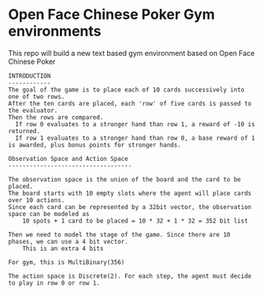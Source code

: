 # Open Face Chinese Poker Gym environments
This repo will build a new text based gym environment based on Open Face Chinese Poker

    INTRODUCTION
    ------------
    The goal of the game is to place each of 10 cards successively into one of two rows.
    After the ten cards are placed, each 'row' of five cards is passed to the evaluator.
    Then the rows are compared.
      If row 0 evaluates to a stronger hand than row 1, a reward of -10 is returned.
      If row 1 evaluates to a stronger hand than row 0, a base reward of 1 is awarded, plus bonus points for stronger hands.

    Observation Space and Action Space
    -----------------------------------

    The observation space is the union of the board and the card to be placed.
    The board starts with 10 empty slots where the agent will place cards over 10 actions.
    Since each card can be represented by a 32bit vector, the observation space can be modeled as
        10 spots + 1 card to be placed = 10 * 32 + 1 * 32 = 352 bit list

    Then we need to model the stage of the game. Since there are 10 phases, we can use a 4 bit vector.
        This is an extra 4 bits

    For gym, this is MultiBinary(356)

    The action space is Discrete(2). For each step, the agent must decide to play in row 0 or row 1.
